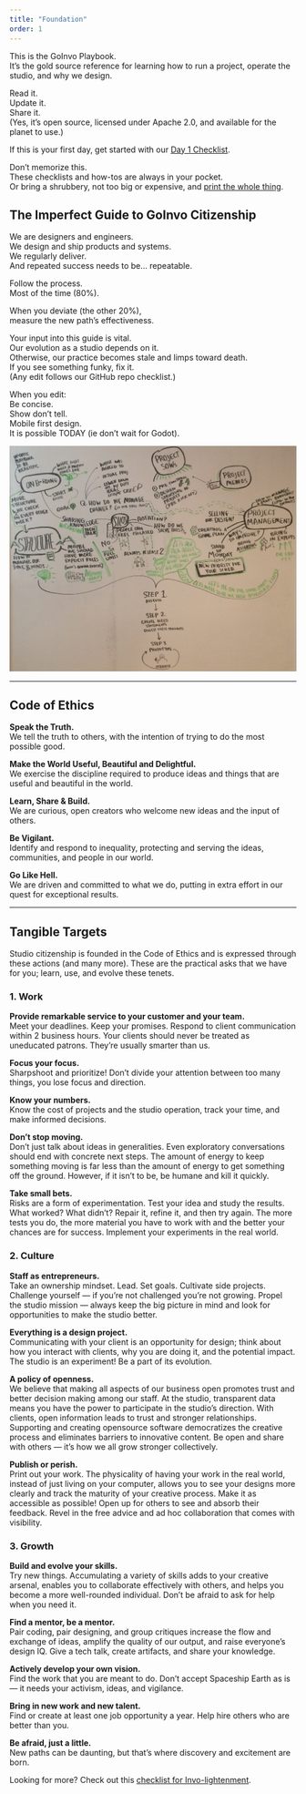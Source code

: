 ```yaml
---
title: "Foundation"
order: 1
---
```


This is the GoInvo Playbook.  
It’s the gold source reference for learning how to run a project, operate the studio, and why we design.

Read it.  
Update it.  
Share it.  
(Yes, it’s open source, licensed under Apache 2.0, and available for the planet to use.)

If this is your first day, get started with our [Day 1 Checklist](https://docs.google.com/a/wecreategoodness.com/document/d/1SQnsgDSyZPfz6K_YjD3DaWAbZMLWytilcMMGQIWdifk/edit?usp=sharing).

Don’t memorize this.  
These checklists and how-tos are always in your pocket.  
Or bring a shrubbery, not too big or expensive, and [print the whole thing](https://www.urbandictionary.com/define.php?term=SHRUBBERY).


## The Imperfect Guide to GoInvo Citizenship

We are designers and engineers.  
We design and ship products and systems.  
We regularly deliver.  
And repeated success needs to be... repeatable.

Follow the process.  
Most of the time (80%).

When you deviate (the other 20%),  
measure the new path’s effectiveness.

Your input into this guide is vital.  
Our evolution as a studio depends on it.  
Otherwise, our practice becomes stale and limps toward death.  
If you see something funky, fix it.  
(Any edit follows our GitHub repo checklist.)

When you edit:  
Be concise.  
Show don’t tell.  
Mobile first design.  
It is possible TODAY (ie don’t wait for Godot).

![Whiteboard](/images/overview-13-oct-2017-mind-map.jpg)

* * *

## Code of Ethics

**Speak the Truth.**  
We tell the truth to others, with the intention of trying to do the most possible good.

**Make the World Useful, Beautiful and Delightful.**  
We exercise the discipline required to produce ideas and things that are useful and beautiful in the world.

**Learn, Share & Build.**  
We are curious, open creators who welcome new ideas and the input of others.

**Be Vigilant.**  
Identify and respond to inequality, protecting and serving the ideas, communities, and people in our world.

**Go Like Hell.**  
We are driven and committed to what we do, putting in extra effort in our quest for exceptional results.

* * *

## Tangible Targets

Studio citizenship is founded in the Code of Ethics and is expressed through these actions (and many more). These are the practical asks that we have for you; learn, use, and evolve these tenets.

### 1. Work

**Provide remarkable service to your customer and your team.**  
Meet your deadlines. Keep your promises. Respond to client communication within 2 business hours. Your clients should never be treated as uneducated patrons. They’re usually smarter than us.

**Focus your focus.**  
Sharpshoot and prioritize! Don’t divide your attention between too many things, you lose focus and direction.

**Know your numbers.**  
Know the cost of projects and the studio operation, track your time, and make informed decisions.

**Don’t stop moving.**  
Don’t just talk about ideas in generalities. Even exploratory conversations should end with concrete next steps. The amount of energy to keep something moving is far less than the amount of energy to get something off the ground. However, if it isn’t to be, be humane and kill it quickly.

**Take small bets.**  
Risks are a form of experimentation. Test your idea and study the results. What worked? What didn’t? Repair it, refine it, and then try again. The more tests you do, the more material you have to work with and the better your chances are for success. Implement your experiments in the real world.

### 2. Culture

**Staff as entrepreneurs.**  
Take an ownership mindset. Lead. Set goals. Cultivate side projects. Challenge yourself — if you’re not challenged you’re not growing. Propel the studio mission — always keep the big picture in mind and look for opportunities to make the studio better.

**Everything is a design project.**  
Communicating with your client is an opportunity for design; think about how you interact with clients, why you are doing it, and the potential impact. The studio is an experiment! Be a part of its evolution.

**A policy of openness.**  
We believe that making all aspects of our business open promotes trust and better decision making among our staff. At the studio, transparent data means you have the power to participate in the studio’s direction. With clients, open information leads to trust and stronger relationships. Supporting and creating opensource software democratizes the creative process and eliminates barriers to innovative content. Be open and share with others — it’s how we all grow stronger collectively.

**Publish or perish.**  
Print out your work. The physicality of having your work in the real world, instead of just living on your computer, allows you to see your designs more clearly and track the maturity of your creative process. Make it as accessible as possible! Open up for others to see and absorb their feedback. Revel in the free advice and ad hoc collaboration that comes with visibility.

### 3. Growth

**Build and evolve your skills.**  
Try new things. Accumulating a variety of skills adds to your creative arsenal, enables you to collaborate effectively with others, and helps you become a more well-rounded individual. Don’t be afraid to ask for help when you need it.

**Find a mentor, be a mentor.**  
Pair coding, pair designing, and group critiques increase the flow and exchange of ideas, amplify the quality of our output, and raise everyone’s design IQ. Give a tech talk, create artifacts, and share your knowledge.

**Actively develop your own vision.**  
Find the work that you are meant to do. Don’t accept Spaceship Earth as is — it needs your activism, ideas, and vigilance.

**Bring in new work and new talent.**  
Find or create at least one job opportunity a year. Help hire others who are better than you.

**Be afraid, just a little.**  
New paths can be daunting, but that’s where discovery and excitement are born.

Looking for more? Check out this [checklist for Invo-lightenment](/studio-guides/#how-to-invo).
